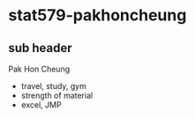 # stat579-pakhoncheung
## sub header
Pak Hon Cheung
- travel, study, gym
- strength of material
- excel, JMP
